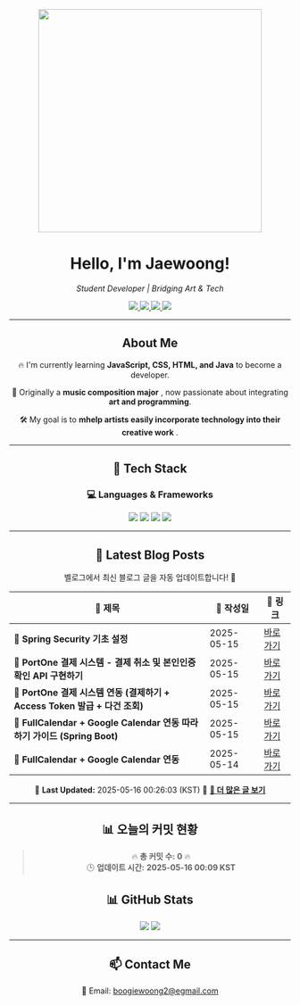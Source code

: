 
<div align="center">
  <img src="https://github.com/Jaewoong-Hwang/Jaewoong-Hwang/blob/main/Character.gif" width="400">
<h1 align="center" font-weight="bold">Hello, I'm Jaewoong! </h1>

<p align="center"><em>Student Developer | Bridging Art & Tech</em></p>

<p align="center">
  <a href="https://github.com/Jaewoong-Hwang">
    <img src="https://img.shields.io/github/followers/Jaewoong-Hwang?label=Follow&style=social" />
  </a>
  <a href="https://velog.io/@mypalebluedot29/posts">
    <img src="https://img.shields.io/badge/Velog-20C997?style=flat-square&logo=velog&logoColor=white"/>
  </a>
  <a href="https://www.youtube.com/@boogiewoong2819">
    <img src="https://img.shields.io/badge/YouTube-FF0000?style=flat-square&logo=youtube&logoColor=white"/>
  </a>
  <a href="https://www.instagram.com/boogie_woong2">
    <img src="https://img.shields.io/badge/Instagram-E4405F?style=flat-square&logo=instagram&logoColor=white"/>
  </a>
</p>

---

## About Me
 <p>🔥 I'm currently learning <strong>JavaScript, CSS, HTML, and Java</strong> to become a developer.</p>
 <p>🎨 Originally a <strong>music composition major</strong> , now passionate about integrating <strong>art and programming</strong>.</p>
 <p>🛠 My goal is to <strong>mhelp artists easily incorporate technology into their creative work</strong> .</p>

---

## 🚀 Tech Stack
### 💻 Languages & Frameworks
<p>
  <img src="https://img.shields.io/badge/JavaScript-F7DF1E?style=for-the-badge&logo=javascript&logoColor=black"/>
  <img src="https://img.shields.io/badge/CSS3-1572B6?style=for-the-badge&logo=css3&logoColor=white"/>
  <img src="https://img.shields.io/badge/HTML5-E34F26?style=for-the-badge&logo=html5&logoColor=white"/>
  <img src="https://img.shields.io/badge/Java-007396?style=for-the-badge&logo=java&logoColor=white"/>
</p>

---



## 📝 Latest Blog Posts
 벨로그에서 최신 블로그 글을 자동 업데이트합니다! 🚀

<!-- BLOG-POST-LIST:START -->
| 📝 제목 | 📅 작성일 | 🔗 링크 |
|---------|------------------|---------|
| **📌 Spring Security 기초 설정** | 2025-05-15 | [바로가기](https://velog.io/@mypalebluedot29/Spring-Security-기초-설정-1zgg10ld) |
| **📌 PortOne 결제 시스템 - 결제 취소 및 본인인증 확인 API 구현하기** | 2025-05-15 | [바로가기](https://velog.io/@mypalebluedot29/PortOne-결제-시스템-결제-취소-및-본인인증-확인-API-구현하기-ald2yemb) |
| **📌 PortOne 결제 시스템 연동 (결제하기 + Access Token 발급 + 다건 조회)** | 2025-05-15 | [바로가기](https://velog.io/@mypalebluedot29/PortOne-결제-시스템-연동-결제하기-Access-Token-발급-다건-조회) |
| **📌 FullCalendar + Google Calendar 연동 따라하기 가이드 (Spring Boot)** | 2025-05-15 | [바로가기](https://velog.io/@mypalebluedot29/FullCalendar-Google-Calendar-연동-따라하기-가이드-Spring-Boot) |
| **📌 FullCalendar + Google Calendar 연동** | 2025-05-14 | [바로가기](https://velog.io/@mypalebluedot29/FullCalendar-Google-Calendar-연동-dwddpzq3) |

📅 **Last Updated:** 2025-05-16 00:26:03 (KST)
🔗 **[📖 더 많은 글 보기](https://velog.io/@mypalebluedot29)**
<!-- BLOG-POST-LIST:END -->




---




































































































































































































































































































































































































































































































































































































































































































































































## 📊 오늘의 커밋 현황
> 🔥 **총 커밋 수:** **0** 🔥  
> 🕒 **업데이트 시간:** **2025-05-16 00:09 KST**

## 📊 GitHub Stats
<p align="center">
  <img src="https://github-readme-stats.vercel.app/api?username=Jaewoong-Hwang&show_icons=true&theme=tokyonight"/>
  <img src="https://github-readme-streak-stats.herokuapp.com/?user=Jaewoong-Hwang&theme=tokyonight"/>
</p>


---

## 📫 Contact Me
 📧 Email: boogiewoong2@egmail.com 

</div>





